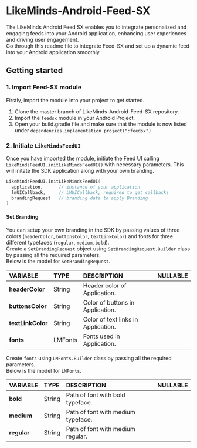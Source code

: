 # LikeMinds-Android-Feed-SX

The LikeMinds Android Feed SX enables you to integrate personalized and engaging feeds into your Android application, enhancing user experiences 
and driving user engagement. <br> Go through this readme file to integrate Feed-SX and set up a dynamic feed into your Android application smoothly.

## Getting started

### 1. Import Feed-SX module

Firstly, import the module into your project to get started.

1. Clone the master branch of LikeMinds-Android-Feed-SX repository.
2. Import the `feedsx` module in your Android Project.
3. Open your build.gradle file and make sure that the module is now listed under `dependencies.implementation project(":feedsx")`

### 2. Initiate `LikeMindsFeedUI`

Once you have imported the module, initiate the Feed UI calling `LikeMindsFeedUI.initLikeMindsFeedUI()` with necessary parameters. This will initate the SDK application along with your own branding.

```kotlin
LikeMindsFeedUI.initLikeMindsFeedUI(
  application,      // instance of your application
  lmUICallback,     // LMUICallback, required to get callbacks
  brandingRequest   // branding data to apply Branding
)
```

#### Set Branding

You can setup your own branding in the SDK by passing values of three colors (`headerColor`, `buttonsColor`, `textLinkColor`) and fonts for three different typefaces (`regular`, `medium`, `bold`). 
<br> Create a `SetBrandingRequest` object using `SetBrandingRequest.Builder` class by passing all the required parameters.
<br> Below is the model for `SetBrandingRequest`.

| **VARIABLE** 	    | **TYPE** 	    | **DESCRIPTION**                      	 | **NULLABLE** 	|
|:-----------------	|:------------	|:-------------------------------------  |:---------------: |
| **headerColor**     	| String      	| Header color of Application. 	     |                  | 
| **buttonsColor**     | String      	| Color of buttons in Application. 	     |                  | 
| **textLinkColor**     | String      	| Color of text links in Application. 	     |                  | 
| **fonts**     | LMFonts      	| Fonts used in Application. 	     |                  | 

Create `fonts` using `LMFonts.Builder` class by passing all the required parameters.
<br> Below is the model for `LMFonts`.

| **VARIABLE** 	    | **TYPE** 	    | **DESCRIPTION**                      	 | **NULLABLE** 	|
|:-----------------	|:------------	|:-------------------------------------  |:---------------: |
| **bold**     	| String      	| Path of font with bold typeface. 	     |                  | 
| **medium**     | String      	| Path of font with medium typeface. 	     |                  | 
| **regular**     | String      	| Path of font with medium regular. 	     |                  | 





